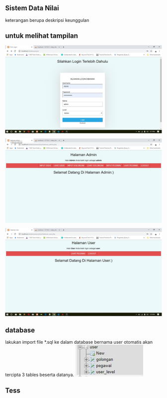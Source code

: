 ## Sistem Data Nilai
keterangan berupa deskripsi keunggulan

## untuk melihat tampilan
![homepage](images/Homepage.jpg)

![menu admin](images/menuadmin.jpg)

![menu user](images/menuuser.jpg)

## database
lakukan import file *.sql ke dalam database bernama user otomatis akan tercipta 3 tables beserta datanya. ![tables](images/db.jpg)

## Tess